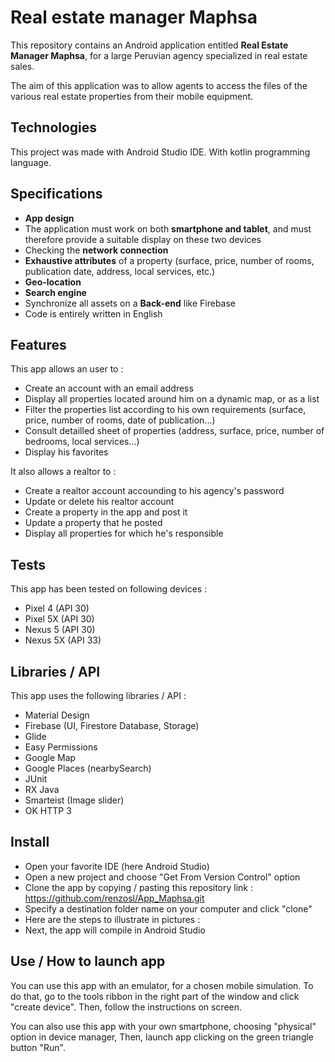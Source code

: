 # Real estate manager Maphsa

This repository contains an Android application entitled **Real Estate Manager Maphsa**, for a large Peruvian agency specialized in real estate sales.

The aim of this application was to allow agents to access the files of the various real estate properties from their mobile equipment.

## Technologies

This project was made with Android Studio IDE. With kotlin programming language.


## Specifications

- **App design**
- The application must work on both **smartphone and tablet**, and must therefore provide a suitable display on these two devices
- Checking the **network connection**
- **Exhaustive attributes** of a property (surface, price, number of rooms, publication date, address, local services, etc.)
- **Geo-location**
- **Search engine**
- Synchronize all assets on a **Back-end** like Firebase
- Code is entirely written in English

## Features

This app allows an user to :

- Create an account with an email address
- Display all properties located around him on a dynamic map, or as a list
- Filter the properties list according to his own requirements (surface, price, number of rooms, date of publication...)
- Consult detailled sheet of properties (address, surface, price, number of bedrooms, local services...)
- Display his favorites

It also allows a realtor to :

- Create a realtor account accounding to his agency's password
- Update or delete his realtor account
- Create a property in the app and post it
- Update a property that he posted
- Display all properties for which he's responsible


## Tests

This app has been tested on following devices :

- Pixel 4 (API 30)
- Pixel 5X (API 30)
- Nexus 5 (API 30)
- Nexus 5X (API 33)


## Libraries / API

This app uses the following libraries / API :
- Material Design
- Firebase (UI, Firestore Database, Storage)
- Glide
- Easy Permissions
- Google Map
- Google Places (nearbySearch)
- JUnit
- RX Java
- Smarteist (Image slider)
- OK HTTP 3


## Install
- Open your favorite IDE (here Android Studio)
- Open a new project and choose "Get From Version Control" option
- Clone the app by copying / pasting this repository link : https://github.com/renzosl/App_Maphsa.git
- Specify a destination folder name on your computer and click "clone"
- Here are the steps to illustrate in pictures :
- Next, the app will compile in Android Studio


## Use / How to launch app

You can use this app with an emulator, for a chosen mobile simulation.
To do that, go to the tools ribbon in the right part of the window and click "create device". Then, follow the instructions on screen.

You can also use this app with your own smartphone, choosing "physical" option in device manager,
Then, launch app clicking on the green triangle button "Run".
